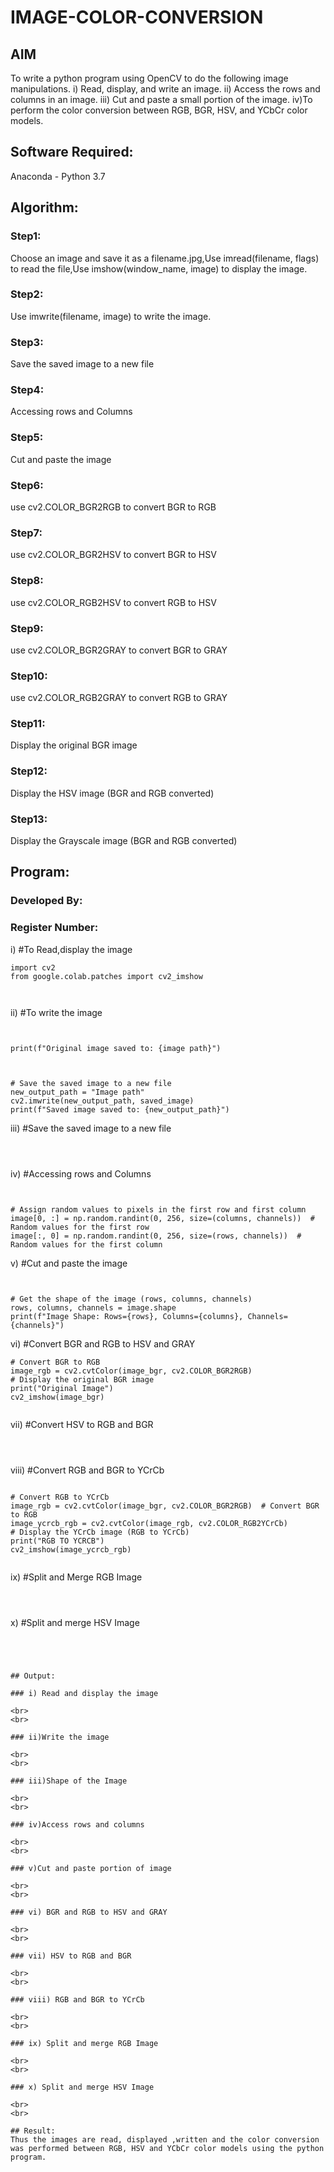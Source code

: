 # IMAGE-COLOR-CONVERSION
## AIM
To write a python program using OpenCV to do the following image manipulations.
i) Read, display, and write an image.
ii) Access the rows and columns in an image.
iii) Cut and paste a small portion of the image.
iv)To perform the color conversion between RGB, BGR, HSV, and YCbCr color models.

## Software Required:
Anaconda - Python 3.7
## Algorithm:
### Step1:
Choose an image and save it as a filename.jpg,Use imread(filename, flags) to read the file,Use imshow(window_name, image) to display the image.
### Step2:
Use imwrite(filename, image) to write the image.
### Step3:
Save the saved image to a new file
### Step4:
Accessing rows and Columns
### Step5:
Cut and paste the image
### Step6:
use cv2.COLOR_BGR2RGB to convert BGR to RGB

### Step7:
use cv2.COLOR_BGR2HSV to convert BGR to HSV

### Step8:
use cv2.COLOR_RGB2HSV to convert RGB to HSV

### Step9:
use cv2.COLOR_BGR2GRAY to convert BGR to GRAY

### Step10:
use cv2.COLOR_RGB2GRAY to convert RGB to GRAY

### Step11:
Display the original BGR image

### Step12:
Display the HSV image (BGR and RGB converted)

### Step13:
Display the Grayscale image (BGR and RGB converted)


## Program:

### Developed By:

### Register Number: 

i) #To Read,display the image
```
import cv2
from google.colab.patches import cv2_imshow



```
ii) #To write the image
```


print(f"Original image saved to: {image path}")



# Save the saved image to a new file
new_output_path = "Image path"
cv2.imwrite(new_output_path, saved_image)
print(f"Saved image saved to: {new_output_path}")
```
iii) #Save the saved image to a new file
```python3



```
iv) #Accessing rows and Columns
```python3


# Assign random values to pixels in the first row and first column
image[0, :] = np.random.randint(0, 256, size=(columns, channels))  # Random values for the first row
image[:, 0] = np.random.randint(0, 256, size=(rows, channels))  # Random values for the first column
```
v) #Cut and paste the image
```python3


# Get the shape of the image (rows, columns, channels)
rows, columns, channels = image.shape
print(f"Image Shape: Rows={rows}, Columns={columns}, Channels={channels}")
```
vi) #Convert BGR and RGB to HSV and GRAY
```python3
# Convert BGR to RGB
image_rgb = cv2.cvtColor(image_bgr, cv2.COLOR_BGR2RGB)
# Display the original BGR image
print("Original Image")
cv2_imshow(image_bgr)


```
vii) #Convert HSV to RGB and BGR
```python3



```
viii) #Convert RGB and BGR to YCrCb
```python3

# Convert RGB to YCrCb
image_rgb = cv2.cvtColor(image_bgr, cv2.COLOR_BGR2RGB)  # Convert BGR to RGB
image_ycrcb_rgb = cv2.cvtColor(image_rgb, cv2.COLOR_RGB2YCrCb)
# Display the YCrCb image (RGB to YCrCb)
print("RGB TO YCRCB")
cv2_imshow(image_ycrcb_rgb)


```
ix) #Split and Merge RGB Image
```python3



```
x) #Split and merge HSV Image
```python3



```
```

## Output:

### i) Read and display the image

<br>
<br>

### ii)Write the image

<br>
<br>

### iii)Shape of the Image

<br>
<br>

### iv)Access rows and columns

<br>
<br>

### v)Cut and paste portion of image

<br>
<br>

### vi) BGR and RGB to HSV and GRAY

<br>
<br>

### vii) HSV to RGB and BGR

<br>
<br>

### viii) RGB and BGR to YCrCb

<br>
<br>

### ix) Split and merge RGB Image

<br>
<br>

### x) Split and merge HSV Image

<br>
<br>

## Result:
Thus the images are read, displayed ,written and the color conversion was performed between RGB, HSV and YCbCr color models using the python program.

